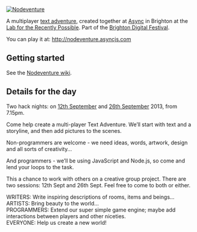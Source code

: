 [![Nodeventure][banner]](http://nodeventure.asyncjs.com)

A multiplayer [text adventure][text-adventure], created together at [Async][async] in Brighton at the [Lab for the Recently Possible][l4rp]. Part of the [Brighton Digital Festival][bdf].

You can play it at: http://nodeventure.asyncjs.com


Getting started
---------------

See the [Nodeventure wiki][wiki].


Details for the day
-------------------

Two hack nights: on [12th September][event-1] and [26th September][event-2] 2013, from 7.15pm.

Come help create a multi-player Text Adventure. We’ll start with text and a storyline, and then add pictures to the scenes.

Non-programmers are welcome - we need ideas, words, artwork, design and all sorts of creativity…

And programmers - we’ll be using JavaScript and Node.js, so come and lend your loops to the task.

This a chance to work with others on a creative group project. There are two sessions: 12th Sept and 26th Sept. Feel free to come to both or either.

WRITERS: Write inspiring descriptions of rooms, items and beings…  
ARTISTS: Bring beauty to the world…  
PROGRAMMERS: Extend our super simple game engine; maybe add interactions between players and other niceties.  
EVERYONE: Help us create a new world!

[banner]: https://f.cloud.github.com/assets/116809/1052357/e454578a-10db-11e3-8229-1a45d5818f34.png
[text-adventure]: https://en.wikipedia.org/wiki/Interactive_fiction
[async]: http://asyncjs.com
[event-1]: http://asyncjs.com/nodeventure/
[event-2]: http://asyncjs.com/nodeventure2/
[l4rp]: http://L4RP.com
[bdf]: http://brightondigitalfestival.co.uk
[wiki]: https://github.com/asyncjs/nodeventure/wiki

